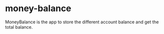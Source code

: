 # money-balance
MoneyBalance is the app to store the different account balance and get the total balance.
